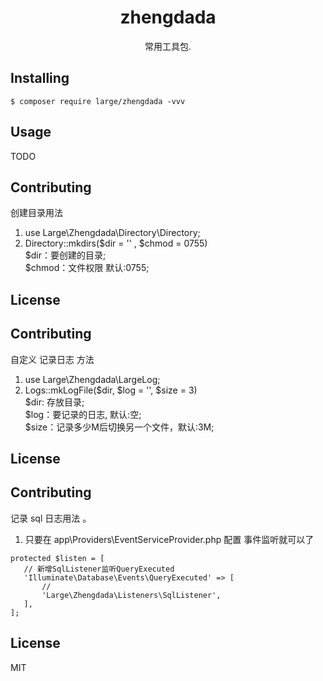 <h1 align="center"> zhengdada </h1>

<p align="center"> 常用工具包.</p>


## Installing

```shell
$ composer require large/zhengdada -vvv
```

## Usage

TODO

## Contributing

创建目录用法
1. use Large\Zhengdada\Directory\Directory;
2. Directory::mkdirs($dir = '' , $chmod = 0755)  
$dir：要创建的目录;  
$chmod：文件权限 默认:0755;  

## License


## Contributing

自定义 记录日志 方法
1. use Large\Zhengdada\LargeLog;
2. Logs::mkLogFile($dir, $log = '', $size = 3)  
$dir: 存放目录;  
$log：要记录的日志, 默认:空;  
$size：记录多少M后切换另一个文件，默认:3M;  

## License

## Contributing 

记录 sql 日志用法 。 

1. 只要在 app\Providers\EventServiceProvider.php 配置 事件监听就可以了  
 ```
protected $listen = [
    // 新增SqlListener监听QueryExecuted
    'Illuminate\Database\Events\QueryExecuted' => [
        //
        'Large\Zhengdada\Listeners\SqlListener',
    ],
];
```
## License

MIT